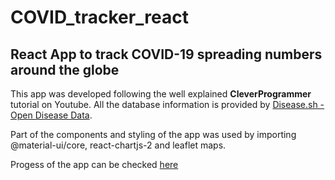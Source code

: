 # COVID_tracker_react
## React App to track COVID-19 spreading numbers around the globe

This app was developed following the well explained **CleverProgrammer** tutorial on Youtube. 
All the database information is provided by [Disease.sh - Open Disease Data](https://disease.sh/).

Part of the components and styling of the app was used by importing @material-ui/core, react-chartjs-2 and leaflet maps.

Progess of the app can be checked [here](https://covid-19-tracker-16a7e.web.app/)
